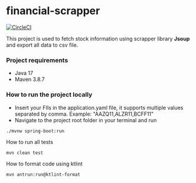 # financial-scrapper
[![CircleCI](https://circleci.com/gh/mastercode64/financial-scrapper/tree/main.svg?style=shield)](https://circleci.com/gh/mastercode64/financial-scrapper/tree/master)
<p>This project is used to fetch stock information using scrapper library <b>Jsoup</b> and export all data to csv file.</p>

### Project requirements
- Java 17
- Maven 3.8.7

### How to run the project locally
- Insert your FIIs in the application.yaml file, it supports multiple values separated by comma. Example: "AAZQ11,ALZR11,BCFF11"
- Navigate to the project root folder in your terminal and run
```shell
./mvnw spring-boot:run
```

How to run all tests
```shell
mvn clean test
```

How to format code using ktlint
```shell
mvn antrun:run@ktlint-format
```